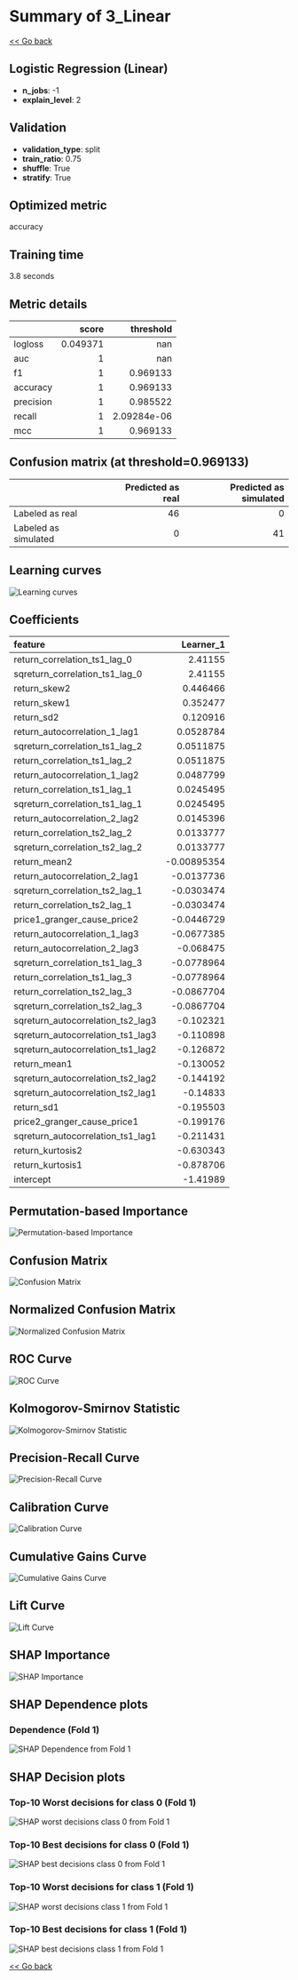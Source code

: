 # Summary of 3_Linear

[<< Go back](../README.md)


## Logistic Regression (Linear)
- **n_jobs**: -1
- **explain_level**: 2

## Validation
 - **validation_type**: split
 - **train_ratio**: 0.75
 - **shuffle**: True
 - **stratify**: True

## Optimized metric
accuracy

## Training time

3.8 seconds

## Metric details
|           |    score |     threshold |
|:----------|---------:|--------------:|
| logloss   | 0.049371 | nan           |
| auc       | 1        | nan           |
| f1        | 1        |   0.969133    |
| accuracy  | 1        |   0.969133    |
| precision | 1        |   0.985522    |
| recall    | 1        |   2.09284e-06 |
| mcc       | 1        |   0.969133    |


## Confusion matrix (at threshold=0.969133)
|                      |   Predicted as real |   Predicted as simulated |
|:---------------------|--------------------:|-------------------------:|
| Labeled as real      |                  46 |                        0 |
| Labeled as simulated |                   0 |                       41 |

## Learning curves
![Learning curves](learning_curves.png)

## Coefficients
| feature                           |   Learner_1 |
|:----------------------------------|------------:|
| return_correlation_ts1_lag_0      |  2.41155    |
| sqreturn_correlation_ts1_lag_0    |  2.41155    |
| return_skew2                      |  0.446466   |
| return_skew1                      |  0.352477   |
| return_sd2                        |  0.120916   |
| return_autocorrelation_1_lag1     |  0.0528784  |
| sqreturn_correlation_ts1_lag_2    |  0.0511875  |
| return_correlation_ts1_lag_2      |  0.0511875  |
| return_autocorrelation_1_lag2     |  0.0487799  |
| return_correlation_ts1_lag_1      |  0.0245495  |
| sqreturn_correlation_ts1_lag_1    |  0.0245495  |
| return_autocorrelation_2_lag2     |  0.0145396  |
| return_correlation_ts2_lag_2      |  0.0133777  |
| sqreturn_correlation_ts2_lag_2    |  0.0133777  |
| return_mean2                      | -0.00895354 |
| return_autocorrelation_2_lag1     | -0.0137736  |
| sqreturn_correlation_ts2_lag_1    | -0.0303474  |
| return_correlation_ts2_lag_1      | -0.0303474  |
| price1_granger_cause_price2       | -0.0446729  |
| return_autocorrelation_1_lag3     | -0.0677385  |
| return_autocorrelation_2_lag3     | -0.068475   |
| sqreturn_correlation_ts1_lag_3    | -0.0778964  |
| return_correlation_ts1_lag_3      | -0.0778964  |
| return_correlation_ts2_lag_3      | -0.0867704  |
| sqreturn_correlation_ts2_lag_3    | -0.0867704  |
| sqreturn_autocorrelation_ts2_lag3 | -0.102321   |
| sqreturn_autocorrelation_ts1_lag3 | -0.110898   |
| sqreturn_autocorrelation_ts1_lag2 | -0.126872   |
| return_mean1                      | -0.130052   |
| sqreturn_autocorrelation_ts2_lag2 | -0.144192   |
| sqreturn_autocorrelation_ts2_lag1 | -0.14833    |
| return_sd1                        | -0.195503   |
| price2_granger_cause_price1       | -0.199176   |
| sqreturn_autocorrelation_ts1_lag1 | -0.211431   |
| return_kurtosis2                  | -0.630343   |
| return_kurtosis1                  | -0.878706   |
| intercept                         | -1.41989    |


## Permutation-based Importance
![Permutation-based Importance](permutation_importance.png)
## Confusion Matrix

![Confusion Matrix](confusion_matrix.png)


## Normalized Confusion Matrix

![Normalized Confusion Matrix](confusion_matrix_normalized.png)


## ROC Curve

![ROC Curve](roc_curve.png)


## Kolmogorov-Smirnov Statistic

![Kolmogorov-Smirnov Statistic](ks_statistic.png)


## Precision-Recall Curve

![Precision-Recall Curve](precision_recall_curve.png)


## Calibration Curve

![Calibration Curve](calibration_curve_curve.png)


## Cumulative Gains Curve

![Cumulative Gains Curve](cumulative_gains_curve.png)


## Lift Curve

![Lift Curve](lift_curve.png)



## SHAP Importance
![SHAP Importance](shap_importance.png)

## SHAP Dependence plots

### Dependence (Fold 1)
![SHAP Dependence from Fold 1](learner_fold_0_shap_dependence.png)

## SHAP Decision plots

### Top-10 Worst decisions for class 0 (Fold 1)
![SHAP worst decisions class 0 from Fold 1](learner_fold_0_shap_class_0_worst_decisions.png)
### Top-10 Best decisions for class 0 (Fold 1)
![SHAP best decisions class 0 from Fold 1](learner_fold_0_shap_class_0_best_decisions.png)
### Top-10 Worst decisions for class 1 (Fold 1)
![SHAP worst decisions class 1 from Fold 1](learner_fold_0_shap_class_1_worst_decisions.png)
### Top-10 Best decisions for class 1 (Fold 1)
![SHAP best decisions class 1 from Fold 1](learner_fold_0_shap_class_1_best_decisions.png)

[<< Go back](../README.md)
